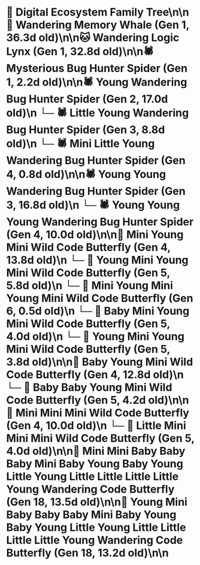 # 🌳 Digital Ecosystem Family Tree\n\n🐋 Wandering Memory Whale (Gen 1, 36.3d old)\n\n🐱 Wandering Logic Lynx (Gen 1, 32.8d old)\n\n🕷️ Mysterious Bug Hunter Spider (Gen 1, 2.2d old)\n\n🕷️ Young Wandering Bug Hunter Spider (Gen 2, 17.0d old)\n  └─ 🕷️ Little Young Wandering Bug Hunter Spider (Gen 3, 8.8d old)\n    └─ 🕷️ Mini Little Young Wandering Bug Hunter Spider (Gen 4, 0.8d old)\n\n🕷️ Young Young Wandering Bug Hunter Spider (Gen 3, 16.8d old)\n  └─ 🕷️ Young Young Young Wandering Bug Hunter Spider (Gen 4, 10.0d old)\n\n🦋 Mini Young Mini Wild Code Butterfly (Gen 4, 13.8d old)\n  └─ 🦋 Young Mini Young Mini Wild Code Butterfly (Gen 5, 5.8d old)\n    └─ 🦋 Mini Young Mini Young Mini Wild Code Butterfly (Gen 6, 0.5d old)\n  └─ 🦋 Baby Mini Young Mini Wild Code Butterfly (Gen 5, 4.0d old)\n  └─ 🦋 Young Mini Young Mini Wild Code Butterfly (Gen 5, 3.8d old)\n\n🦋 Baby Young Mini Wild Code Butterfly (Gen 4, 12.8d old)\n  └─ 🦋 Baby Baby Young Mini Wild Code Butterfly (Gen 5, 4.2d old)\n\n🦋 Mini Mini Mini Wild Code Butterfly (Gen 4, 10.0d old)\n  └─ 🦋 Little Mini Mini Mini Wild Code Butterfly (Gen 5, 4.0d old)\n\n🦋 Mini Mini Baby Baby Baby Mini Baby Young Baby Young Little Young Little Little Little Little Young Wandering Code Butterfly (Gen 18, 13.5d old)\n\n🦋 Young Mini Baby Baby Baby Mini Baby Young Baby Young Little Young Little Little Little Little Young Wandering Code Butterfly (Gen 18, 13.2d old)\n\n